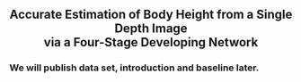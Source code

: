 ## <center> Accurate Estimation of Body Height from a Single Depth Image </br> via a Four-Stage Developing Network </center>

### We will publish data set, introduction and baseline later.
